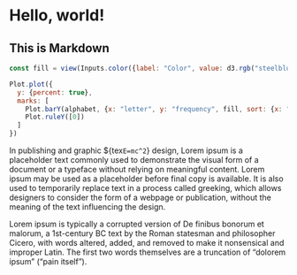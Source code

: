 # Hello, world!
## This is Markdown

```js
const fill = view(Inputs.color({label: "Color", value: d3.rgb("steelblue").formatHex()}));
```

```js
Plot.plot({
  y: {percent: true},
  marks: [
    Plot.barY(alphabet, {x: "letter", y: "frequency", fill, sort: {x: "-y"}}),
    Plot.ruleY([0])
  ]
})
```

In publishing and graphic ${tex`E=mc^2`} design, Lorem ipsum is a placeholder text commonly used to demonstrate the visual form of a document or a typeface without relying on meaningful content. Lorem ipsum may be used as a placeholder before final copy is available. It is also used to temporarily replace text in a process called greeking, which allows designers to consider the form of a webpage or publication, without the meaning of the text influencing the design.

Lorem ipsum is typically a corrupted version of De finibus bonorum et malorum, a 1st-century BC text by the Roman statesman and philosopher Cicero, with words altered, added, and removed to make it nonsensical and improper Latin. The first two words themselves are a truncation of “dolorem ipsum” (“pain itself”).
